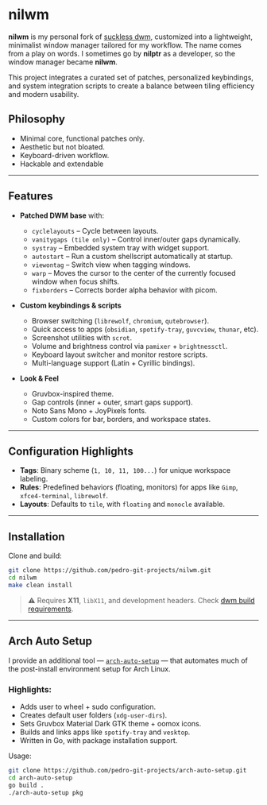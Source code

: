 # nilwm

**nilwm** is my personal fork of [suckless dwm](https://dwm.suckless.org/), customized into a lightweight, minimalist window manager tailored for my workflow. The name comes from a play on words. I sometimes go by **nilptr** as a developer, so the window manager became **nilwm**.

This project integrates a curated set of patches, personalized keybindings, and system integration scripts to create a balance between tiling efficiency and modern usability.

## Philosophy

* Minimal core, functional patches only.
* Aesthetic but not bloated.
* Keyboard-driven workflow.
* Hackable and extendable 

---

## Features

* **Patched DWM base** with:

  * `cyclelayouts` – Cycle between layouts.
  * `vanitygaps (tile only)` – Control inner/outer gaps dynamically.
  * `systray` – Embedded system tray with widget support.
  * `autostart` – Run a custom shellscript automatically at startup.
  * `viewontag` – Switch view when tagging windows.
  * `warp` – Moves the cursor to the center of the currently focused window when focus shifts.
  * `fixborders` – Corrects border alpha behavior with picom.

* **Custom keybindings & scripts**

  * Browser switching (`librewolf`, `chromium`, `qutebrowser`).
  * Quick access to apps (`obsidian`, `spotify-tray`, `guvcview`, `thunar`, etc).
  * Screenshot utilities with `scrot`.
  * Volume and brightness control via `pamixer` + `brightnessctl`.
  * Keyboard layout switcher and monitor restore scripts.
  * Multi-language support (Latin + Cyrillic bindings).

* **Look & Feel**

  * Gruvbox-inspired theme.
  * Gap controls (inner + outer, smart gaps support).
  * Noto Sans Mono + JoyPixels fonts.
  * Custom colors for bar, borders, and workspace states.

---

## Configuration Highlights

* **Tags**: Binary scheme (`1, 10, 11, 100...`) for unique workspace labeling.
* **Rules**: Predefined behaviors (floating, monitors) for apps like `Gimp`, `xfce4-terminal`, `librewolf`.
* **Layouts**: Defaults to `tile`, with `floating` and `monocle` available.

---

## Installation

Clone and build:

```bash
git clone https://github.com/pedro-git-projects/nilwm.git
cd nilwm
make clean install
```

> ⚠️ Requires **X11**, `libX11`, and development headers. Check [dwm build requirements](https://dwm.suckless.org/).

---

## Arch Auto Setup

I provide an additional tool — [`arch-auto-setup`](https://github.com/pedro-git-projects/arch-auto-setup) — that automates much of the post-install environment setup for Arch Linux.

### Highlights:

* Adds user to wheel + sudo configuration.
* Creates default user folders (`xdg-user-dirs`).
* Sets Gruvbox Material Dark GTK theme + oomox icons.
* Builds and links apps like `spotify-tray` and `vesktop`.
* Written in Go, with package installation support.

Usage:

```bash
git clone https://github.com/pedro-git-projects/arch-auto-setup.git
cd arch-auto-setup
go build .
./arch-auto-setup pkg
```
